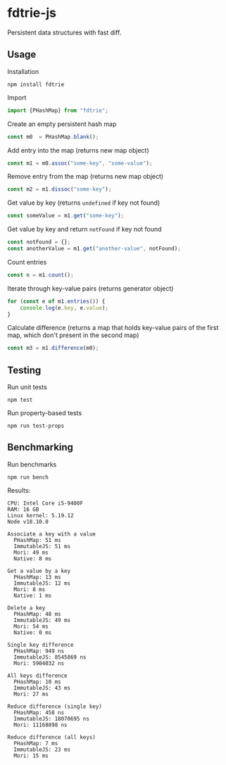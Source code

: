 # fdtrie-js
Persistent data structures with fast diff.

## Usage

Installation
```
npm install fdtrie
```

Import
```js
import {PHashMap} from "fdtrie";
```

Create an empty persistent hash map
```js
const m0  = PHashMap.blank();
```

Add entry into the map (returns new map object)
```js
const m1 = m0.assoc("some-key", "some-value");
```

Remove entry from the map (returns new map object)
```js
const m2 = m1.dissoc("some-key");
```

Get value by key (returns `undefined` if key not found)
```js
const someValue = m1.get("some-key");
```

Get value by key and return `notFound` if key not found
```js
const notFound = {};
const anotherValue = m1.get("another-value", notFound);
```

Count entries
```js
const n = m1.count();
```

Iterate through key-value pairs (returns generator object)
```js
for (const e of m1.entries()) {
    console.log(e.key, e.value);
}
```

Calculate difference (returns a map that holds key-value pairs of the first map, which don't present in the second map)
```js
const m3 = m1.difference(m0);
```

## Testing

Run unit tests
```
npm test
```

Run property-based tests
```
npm run test-props
```

## Benchmarking

Run benchmarks
```
npm run bench
```

Results:
```
CPU: Intel Core i5-9400F
RAM: 16 GB
Linux kernel: 5.19.12
Node v18.10.0

Associate a key with a value
  PHashMap: 51 ms
  ImmutableJS: 51 ms
  Mori: 49 ms
  Native: 8 ms

Get a value by a key
  PHashMap: 13 ms
  ImmutableJS: 12 ms
  Mori: 8 ms
  Native: 1 ms

Delete a key
  PHashMap: 48 ms
  ImmutableJS: 49 ms
  Mori: 54 ms
  Native: 0 ms

Single key difference
  PHashMap: 949 ns
  ImmutableJS: 8545869 ns
  Mori: 5904032 ns

All keys difference
  PHashMap: 10 ms
  ImmutableJS: 43 ms
  Mori: 27 ms

Reduce difference (single key)
  PHashMap: 458 ns
  ImmutableJS: 18070695 ns
  Mori: 11168898 ns

Reduce difference (all keys)
  PHashMap: 7 ms
  ImmutableJS: 23 ms
  Mori: 15 ms
```
